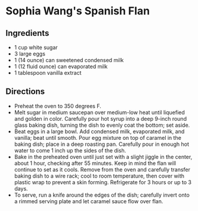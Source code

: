 # Sophia Wang's Spanish Flan

## Ingredients

- 1 cup white sugar 
- 3 large eggs
- 1 (14 ounce) can sweetened condensed milk
- 1 (12 fluid ounce) can evaporated milk
- 1 tablespoon vanilla extract

## Directions

- Preheat the oven to 350 degrees F.
- Melt sugar in medium saucepan over medium-low heat until liquefied and golden in color. Carefully pour hot syrup into a deep 9-inch round glass baking dish, turning the dish to evenly coat the bottom; set aside.
- Beat eggs in a large bowl. Add condensed milk, evaporated milk, and vanilla; beat until smooth. Pour egg mixture on top of caramel in the baking dish; place in a deep roasting pan. Carefully pour in enough hot water to come 1 inch up the sides of the dish.
- Bake in the preheated oven until just set with a slight jiggle in the center, about 1 hour, checking after 55 minutes. Keep in mind the flan will continue to set as it cools. Remove from the oven and carefully transfer baking dish to a wire rack; cool to room temperature, then cover with plastic wrap to prevent a skin forming. Refrigerate for 3 hours or up to 3 days.
- To serve, run a knife around the edges of the dish; carefully invert onto a rimmed serving plate and let caramel sauce flow over flan.